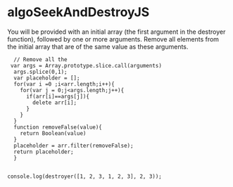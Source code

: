 # algoSeekAndDestroyJS
You will be provided with an initial array (the first argument in the destroyer function), followed by one or more arguments. Remove all elements from the initial array that are of the same value as these arguments.
```function destroyer(arr) {
  // Remove all the 
 var args = Array.prototype.slice.call(arguments)
  args.splice(0,1);
  var placeholder = [];
  for(var i =0 ;i<arr.length;i++){
    for(var j = 0;j<args.length;j++){
      if(arr[i]==args[j]){
        delete arr[i];
      }
    }
  }
  function removeFalse(value){
    return Boolean(value)
  }
  placeholder = arr.filter(removeFalse);
  return placeholder;
  }


console.log(destroyer([1, 2, 3, 1, 2, 3], 2, 3));
```
